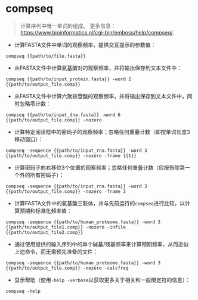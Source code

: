 # compseq

> 计算序列中唯一单词的组成。
> 更多信息：<https://www.bioinformatics.nl/cgi-bin/emboss/help/compseq/>.

- 计算FASTA文件中单词的观察频率，提供交互提示的参数值：

`compseq {{path/to/file.fasta}}`

- 从FASTA文件中计算氨基酸对的观察频率，并将输出保存到文本文件中：

`compseq {{path/to/input_protein.fasta}} -word 2 {{path/to/output_file.comp}}`

- 从FASTA文件中计算六聚核苷酸的观察频率，并将输出保存到文本文件中，同时忽略零计数：

`compseq {{path/to/input_dna.fasta}} -word 6 {{path/to/output_file.comp}} -nozero`

- 计算特定阅读框中的密码子的观察频率；忽略任何重叠计数（即按单词长度3移动窗口）：

`compseq -sequence {{path/to/input_rna.fasta}} -word 3 {{path/to/output_file.comp}} -nozero -frame {{1}}`

- 计算密码子向右移位3个位置的观察频率；忽略任何重叠计数（应报告除第一个外的所有密码子）：

`compseq -sequence {{path/to/input_rna.fasta}} -word 3 {{path/to/output_file.comp}} -nozero -frame 3`

- 计算FASTA文件中的氨基酸三联体，并与先前运行的`compseq`进行比较，以计算预期和标准化频率值：

`compseq -sequence {{path/to/human_proteome.fasta}} -word 3 {{path/to/output_file1.comp}} -nozero -infile {{path/to/output_file2.comp}}`

- 通过使用提供的输入序列中的单个碱基/残基频率来计算预期频率，从而近似上述命令，而无需预先准备的文件：

`compseq -sequence {{path/to/human_proteome.fasta}} -word 3 {{path/to/output_file.comp}} -nozero -calcfreq`

- 显示帮助（使用`-help -verbose`以获取更多关于相关和一般限定符的信息）：

`compseq -help`